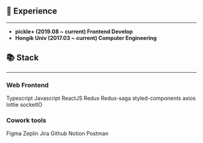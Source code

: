 ## 📍 Experience
---
- **pickle+ (2019.08 ~ current) Frontend Develop**
- **Hongik Univ (2017.03 ~ current) Computer Engineering**

## 📚 Stack
---
### Web Frontend
Typescript Javascript ReactJS Redux Redux-saga styled-components axios lottie socketIO

### Cowork tools
Figma Zeplin Jira Github Notion Postman
